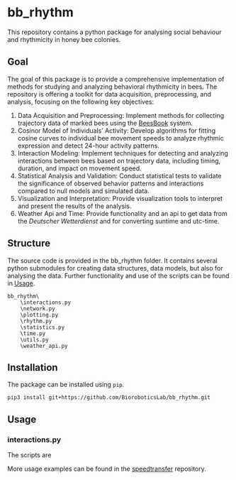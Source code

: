 # bb_rhythm
This repository contains a python package for analysing social behaviour and rhythmicity in honey bee colonies.

## Goal
The goal of this package is to provide a comprehensive implementation of methods for studying and analyzing behavioral 
rhythmicity in bees. The repository is offering a toolkit for data acquisition, preprocessing, and analysis, focusing 
on the following key objectives:
1) Data Acquisition and Preprocessing: Implement methods for collecting trajectory data of marked bees using the 
[BeesBook](10.3389/frobt.2018.00035) system. 
2) Cosinor Model of Individuals’ Activity: Develop algorithms for fitting cosine curves to individual bee movement 
speeds to analyze rhythmic expression and detect 24-hour activity patterns.
3) Interaction Modeling: Implement techniques for detecting and analyzing interactions between bees based on trajectory 
data, including timing, duration, and impact on movement speed.
4) Statistical Analysis and Validation: Conduct statistical tests to validate the significance of observed behavior 
patterns and interactions compared to null models and simulated data.
5) Visualization and Interpretation: Provide visualization tools to interpret and present the results of the analysis.
6) Weather Api and Time: Provide functionality and an api to get data from the *Deutscher Wetterdienst* and for converting 
suntime and utc-time.

## Structure
The source code is provided in the bb_rhythm folder. It contains several python submodules for creating data structures, 
data models, but also for analysing the data. Further functionality and use of the scripts can be found in [Usage](#usage).
```
bb_rhythm\
    \interactions.py
    \network.py
    \plotting.py
    \rhythm.py
    \statistics.py
    \time.py
    \utils.py
    \weather_api.py
```

## Installation
The package can be installed using ``pip``.
```
pip3 install git+https://github.com/BioroboticsLab/bb_rhythm.git
```

## Usage
### interactions.py
The scripts are 

More usage examples can be found in the [speedtransfer](https://github.com/BioroboticsLab/speedtransfer.git) repository.
